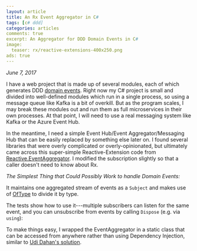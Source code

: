 ```yaml
---
layout: article
title: An Rx Event Aggregator in C#
tags: [c# ddd]
categories: articles
comments: true
excerpt: An Aggregator for DDD Domain Events in C#  
image:
  teaser: rx/reactive-extensions-400x250.png
ads: true
---
```


*June 7, 2017*

I have a web project that is made up of several modules, each of which generates DDD 
[domain events](http://codebetter.com/gregyoung/2010/04/11/what-is-a-domain-event/).  Right now
my C# project is small and divided into well-defined modules which run in a single process, so
using a message queue like Kafka is a bit of overkill.  But as the program scales, I may break
these modules out and run them as full microservices in their own processes.  At that point, I will 
need to use a real messaging system like Kafka or the Azure Event Hub. 

In the meantime, I need a simple Event Hub/Event Aggregator/Messaging Hub that can be easily replaced by
something else later on.  I found several libraries that were overly complicated or overly-opinionated, 
but ultimately came across this super-simple Reactive-Extension code 
from [Reactive.EventAggregator](https://github.com/shiftkey/Reactive.EventAggregator/blob/master/src/Reactive.EventAggregator/EventAggregator.cs).  I
modified the subscription slightly so that a caller doesn't need to know about Rx.

*The Simplest Thing that Could Possibly Work to handle Domain Events:*

<script src="https://gist.github.com/mikebridge/f6799ebed20160f72a3daf62f584d2ff.js"></script>

It maintains one aggregated stream of events as a `Subject` and makes use of [OfType](http://www.introtorx.com/content/v1.0.10621.0/08_Transformation.html#CastAndOfType) to 
divide it by type.

The tests show how to use it---multiple subscribers can listen for the same event, and you can
unsubscribe from events by calling `Dispose` (e.g. via `using`):

<script src="https://gist.github.com/mikebridge/a468735c966ea062487199cded301d1c.js"></script>

To make things easy, I wrapped the EventAggregator in a static class that can be accessed
from anywhere rather than using Dependency Injection, similar 
to [Udi Dahan's solution](http://udidahan.com/2009/06/14/domain-events-salvation/).

